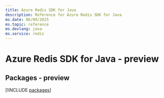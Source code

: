 ```yaml
---
title: Azure Redis SDK for Java
description: Reference for Azure Redis SDK for Java
ms.date: 06/09/2025
ms.topic: reference
ms.devlang: java
ms.service: redis
---
```

# Azure Redis SDK for Java - preview
## Packages - preview
[!INCLUDE [packages](redis-index.md)]